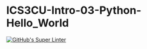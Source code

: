 # ICS3CU-Intro-03-Python-Hello_World

[![GitHub's Super Linter](https://github.com/<Rohnin-Barrette/ICS3CU-Intro-03-Python-Hello_WorldPublic>/workflows/GitHub's%20Super%20Linter/badge.svg)](https://github.com/<Rohnin-Barrette/ICS3CU-Intro-03-Python-Hello_World>/actions)
